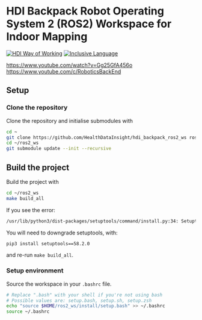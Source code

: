 # HDI Backpack Robot Operating System 2 (ROS2) Workspace for Indoor Mapping

<!-- HDI Way of Working: Badge Holder Start -->
[![HDI Way of Working](https://img.shields.io/badge/HDI-Way%20of%20Working-8169e3?labelColor=000)](https://healthdatainsight.github.io/way_of_working/)
[![Inclusive Language](https://github.com/HealthDataInsight/hdi_backpack_ros2_ws/actions/workflows/inclusive-language.yml/badge.svg)](https://github.com/HealthDataInsight/hdi_backpack_ros2_ws/actions/workflows/inclusive-language.yml)
<!-- HDI Way of Working: Badge Holder End -->


https://www.youtube.com/watch?v=Gg25GfA456o
https://www.youtube.com/c/RoboticsBackEnd

## Setup

### Clone the repository

Clone the repository and initialise submodules with

  ```bash
  cd ~
  git clone https://github.com/HealthDataInsight/hdi_backpack_ros2_ws ros2_ws
  cd ~/ros2_ws
  git submodule update --init --recursive
  ```

## Build the project

Build the project with

  ```bash
  cd ~/ros2_ws
  make build_all
  ```

If you see the error:

  ```bash
  /usr/lib/python3/dist-packages/setuptools/command/install.py:34: SetuptoolsDeprecationWarning: setup.py install is deprecated. Use build and pip and other standards-based tools.
  ```

You will need to downgrade setuptools, with:

  ```bash
  pip3 install setuptools==58.2.0
  ```

and re-run `make build_all`.

### Setup environment

Source the workspace in your `.bashrc` file.

  ```bash
  # Replace ".bash" with your shell if you're not using bash
  # Possible values are: setup.bash, setup.sh, setup.zsh
  echo "source $HOME/ros2_ws/install/setup.bash" >> ~/.bashrc
  source ~/.bashrc
  ```
